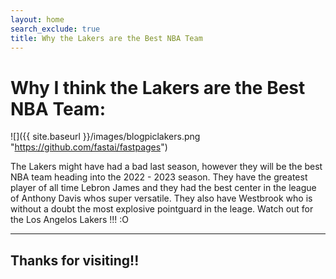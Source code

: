 ```yaml
---
layout: home
search_exclude: true
title: Why the Lakers are the Best NBA Team
---
```


# Why I think the Lakers are the Best NBA Team: 

![]({{ site.baseurl }}/images/blogpiclakers.png "https://github.com/fastai/fastpages")

The Lakers might have had a bad last season, however they will be the best NBA team heading into the 2022 - 2023 season. 
They have the greatest player of all time Lebron James and they had the best center in the league of Anthony Davis whos super versatile. 
They also have Westbrook who is without a doubt the most explosive pointguard in the leage.
Watch out for the Los Angelos Lakers !!! :O

---

## Thanks for visiting!!

